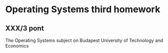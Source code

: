 # Operating Systems third homework

## XXX/3 pont

The Operating Systems subject on Budapest University of Technology and Economics

